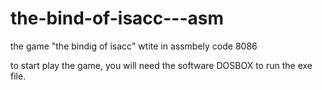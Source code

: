 # the-bind-of-isacc---asm
the game "the bindig of isacc" wtite in assmbely code 8086 

to start play the game, you
will need the software DOSBOX to run the
exe file.
